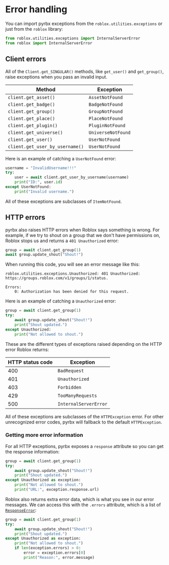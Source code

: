 # Error handling
You can import pyrbx exceptions from the `roblox.utilities.exceptions` or just from the `roblox` library:
```python
from roblox.utilities.exceptions import InternalServerError
from roblox import InternalServerError
```

## Client errors
All of the `Client.get_SINGULAR()` methods, like `get_user()` and `get_group()`, raise exceptions when you pass an
invalid input.

| Method                          | Exception          |
|---------------------------------|--------------------|
| `client.get_asset()`            | `AssetNotFound`    |
| `client.get_badge()`            | `BadgeNotFound`    |
| `client.get_group()`            | `GroupNotFound`    |
| `client.get_place()`            | `PlaceNotFound`    |
| `client.get_plugin()`           | `PluginNotFound`   |
| `client.get_universe()`         | `UniverseNotFound` |
| `client.get_user()`             | `UserNotFound`     |
| `client.get_user_by_username()` | `UserNotFound`     |

Here is an example of catching a `UserNotFound` error:
```python
username = "InvalidUsername!!!"
try:
    user = await client.get_user_by_username(username)
    print("ID:", user.id)
except UserNotFound:
    print("Invalid username.")
```

All of these exceptions are subclasses of `ItemNotFound`.

## HTTP errors
pyrbx also raises HTTP errors when Roblox says something is wrong.
For example, if we try to shout on a group that we don't have permissions on, Roblox stops us and returns a 
`401 Unauthorized` error:
```python
group = await client.get_group(1)
await group.update_shout("Shout!")
```
When running this code, you will see an error message like this:
```pytb
roblox.utilities.exceptions.Unauthorized: 401 Unauthorized: https://groups.roblox.com/v1/groups/1/status.

Errors:
	0: Authorization has been denied for this request.
```
Here is an example of catching a `Unauthorized` error:
```python
group = await client.get_group(1)
try:
    await group.update_shout("Shout!")
    print("Shout updated.")
except Unauthorized:
    print("Not allowed to shout.")
```

These are the different types of exceptions raised depending on the HTTP error Roblox returns:

| HTTP status code | Exception             |
|------------------|-----------------------|
| 400              | `BadRequest`          |
| 401              | `Unauthorized`        |
| 403              | `Forbidden`           |
| 429              | `TooManyRequests`     |
| 500              | `InternalServerError` |

All of these exceptions are subclasses of the `HTTPException` error.
For other unrecognized error codes, pyrbx will fallback to the default `HTTPException`.

### Getting more error information
For all HTTP exceptions, pyrbx exposes a `response` attribute so you can get the response information:
```python
group = await client.get_group(1)
try:
    await group.update_shout("Shout!")
    print("Shout updated.")
except Unauthorized as exception:
    print("Not allowed to shout.")
    print("URL:", exception.response.url)
```
Roblox also returns extra error data, which is what you see in our error messages. 
We can access this with the `.errors` attribute, which is a list of 
[`ResponseError`](/reference/roblox/utilities/exceptions/#roblox.utilities.exceptions.ResponseError):
```python
group = await client.get_group(1)
try:
    await group.update_shout("Shout!")
    print("Shout updated.")
except Unauthorized as exception:
    print("Not allowed to shout.")
    if len(exception.errors) > 0:
        error = exception.errors[0]
        print("Reason:", error.message)
```